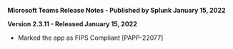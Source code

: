**Microsoft Teams Release Notes - Published by Splunk January 15, 2022**


**Version 2.3.11 - Released January 15, 2022**

* Marked the app as FIPS Compliant [PAPP-22077]